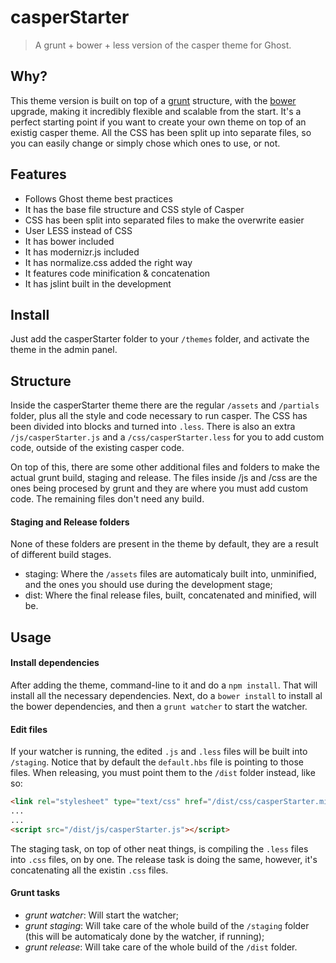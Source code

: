 # casperStarter
> A grunt + bower + less version of the casper theme for Ghost.

## Why?
This theme version is built on top of a [grunt](http://gruntjs.com/) structure, with the [bower](http://bower.io/) upgrade, making it incredibly flexible and scalable from the start. It's a perfect starting point if you want to create your own theme on top of an existig casper theme.
All the CSS has been split up into separate files, so you can easily change or simply chose which ones to use, or not.

## Features

- Follows Ghost theme best practices
- It has the base file structure and CSS style of Casper
- CSS has been split into separated files to make the overwrite easier
- User LESS instead of CSS
- It has bower included
- It has modernizr.js included
- It has normalize.css added the right way
- It features code minification & concatenation
- It has jslint built in the development

## Install
Just add the casperStarter folder to your `/themes` folder, and activate the theme in the admin panel.

## Structure
Inside the casperStarter theme there are the regular `/assets` and `/partials` folder, plus all the style and code necessary to run casper. The CSS has been divided into blocks and turned into `.less`. There is also an extra `/js/casperStarter.js` and a `/css/casperStarter.less` for you to add custom code, outside of the existing casper code.

On top of this, there are some other additional files and folders to make the actual grunt build, staging and release.
The files inside /js and /css are the ones being procesed by grunt and they are where you must add custom code. The remaining files don't need any build.

#### Staging and Release folders
None of these folders are present in the theme by default, they are a result of different build stages.

- staging: Where the `/assets` files are automaticaly built into, unminified, and the ones you should use during the development stage;
- dist: Where the final release files, built, concatenated and minified, will be.

## Usage

#### Install dependencies
After adding the theme, command-line to it and do a `npm install`. That will install all the necessary dependencies.
Next, do a `bower install` to install al the bower dependencies, and then a `grunt watcher` to start the watcher.

#### Edit files
If your watcher is running, the edited `.js` and `.less` files will be built into `/staging`. Notice that by default the `default.hbs` file is pointing to those files. When releasing, you must point them to the `/dist` folder instead, like so:

```html
<link rel="stylesheet" type="text/css" href="/dist/css/casperStarter.min.css" />
...
...
<script src="/dist/js/casperStarter.js"></script>
```

The staging task, on top of other neat things, is compiling the `.less` files into `.css` files, on by one. The release task is doing the same, however, it's concatenating all the existin `.css` files.

#### Grunt tasks

- *grunt watcher*: Will start the watcher;
- *grunt staging*: Will take care of the whole build of the `/staging` folder (this will be automaticaly done by the watcher, if running);
- *grunt release*: Will take care of the whole build of the `/dist` folder.

